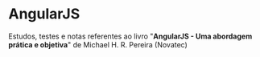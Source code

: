 # AngularJS

Estudos, testes e notas referentes ao livro "**AngularJS - Uma abordagem prática e objetiva**" de Michael H. R. Pereira (Novatec)
